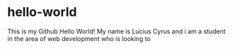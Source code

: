 # hello-world
This is my Github Hello World!
My name is Lucius Cyrus and i am a student in the area of web development who is looking to 
